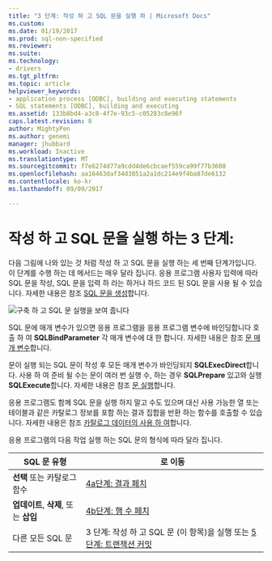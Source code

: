 ```yaml
---
title: "3 단계: 작성 하 고 SQL 문을 실행 하 | Microsoft Docs"
ms.custom: 
ms.date: 01/19/2017
ms.prod: sql-non-specified
ms.reviewer: 
ms.suite: 
ms.technology:
- drivers
ms.tgt_pltfrm: 
ms.topic: article
helpviewer_keywords:
- application process [ODBC], building and executing statements
- SQL statements [ODBC], building and executing
ms.assetid: 133b8bd4-a3c8-4f7e-93c5-c05283c8e96f
caps.latest.revision: 8
author: MightyPen
ms.author: genemi
manager: jhubbard
ms.workload: Inactive
ms.translationtype: MT
ms.sourcegitcommit: f7e6274d77a9cdd4de6cbcaef559ca99f77b3608
ms.openlocfilehash: aa16463daf34d3851a2a1dc214e9f4ba87de6132
ms.contentlocale: ko-kr
ms.lasthandoff: 09/09/2017

---
```

# <a name="step-3-build-and-execute-an-sql-statement"></a>작성 하 고 SQL 문을 실행 하는 3 단계:
다음 그림에 나와 있는 것 처럼 작성 하 고 SQL 문을 실행 하는 세 번째 단계가입니다. 이 단계를 수행 하는 데 메서드는 매우 달라 집니다. 응용 프로그램 사용자 입력에 따라 SQL 문을 작성, SQL 문을 입력 하 라는 하거나 하드 코드 된 SQL 문을 사용 될 수 있습니다. 자세한 내용은 참조 [SQL 문을 생성](../../../odbc/reference/develop-app/constructing-sql-statements.md)합니다.  
  
 ![구축 하 고 SQL 문 실행을 보여 줍니다](../../../odbc/reference/develop-app/media/pr13.gif "pr13")  
  
 SQL 문에 매개 변수가 있으면 응용 프로그램을 응용 프로그램 변수에 바인딩합니다 호출 하 여 **SQLBindParameter** 각 매개 변수에 대 한 합니다. 자세한 내용은 참조 [문 매개 변수](../../../odbc/reference/develop-app/statement-parameters.md)합니다.  
  
 문이 실행 되는 SQL 문이 작성 후 모든 매개 변수가 바인딩되지 **SQLExecDirect**합니다. 사용 하 여 준비 될 수는 문이 여러 번 실행 수, 하는 경우 **SQLPrepare** 있고와 실행 **SQLExecute**합니다. 자세한 내용은 참조 [문 실행](../../../odbc/reference/develop-app/executing-a-statement.md)합니다.  
  
 응용 프로그램도 함께 SQL 문을 실행 하지 말고 수도 있으며 대신 사용 가능한 열 또는 테이블과 같은 카탈로그 정보를 포함 하는 결과 집합을 반환 하는 함수를 호출할 수 있습니다. 자세한 내용은 참조 [카탈로그 데이터의 사용 하 여](../../../odbc/reference/develop-app/uses-of-catalog-data.md)합니다.  
  
 응용 프로그램의 다음 작업 실행 하는 SQL 문의 형식에 따라 달라 집니다.  
  
|SQL 문 유형|로 이동|  
|---------------------------|----------------|  
|**선택** 또는 카탈로그 함수|[4a단계: 결과 페치](../../../odbc/reference/develop-app/step-4a-fetch-the-results.md)|  
|**업데이트**, **삭제**, 또는 **삽입**|[4b단계: 행 수 페치](../../../odbc/reference/develop-app/step-4b-fetch-the-row-count.md)|  
|다른 모든 SQL 문|3 단계: 작성 하 고 SQL 문 (이 항목)을 실행 또는 [5 단계: 트랜잭션 커밋](../../../odbc/reference/develop-app/step-5-commit-the-transaction.md)|

